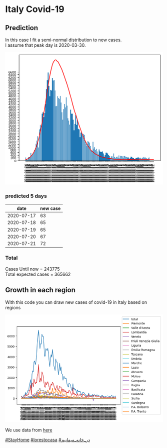 # Italy Covid-19

## Prediction

In this case I fit a semi-normal distribution to new cases.\
I assume that peak day is 2020-03-30.

<p align="center">
    <img src="forecast.png" width="800">
</p>

### predicted 5 days
date        | new case
------------|----------
2020-07-17	| 63
2020-07-18	| 65
2020-07-19	| 65
2020-07-20	| 67
2020-07-21	| 72


### Total
Cases Until now = 243775\
Total expected cases = 365662

## Growth in each region
With this code you can draw new cases of covid-19 in Italy based on regions

<p align="center">
    <img src="chart.png" width="800">
</p>

We use data from [here](https://raw.githubusercontent.com/pcm-dpc/COVID-19/master/dati-json/dpc-covid19-ita-regioni.json)

[\#StayHome](https://www.google.com/search?client=firefox-b-d&q=%23stayhome)
[\#lorestocasa](https://www.google.com/search?client=firefox-b-d&q=%23lorestocasa)
[\#در_خانه_میمانیم](https://www.google.com/search?client=firefox-b-d&q=%23%D8%AF%D8%B1_%D8%AE%D8%A7%D9%86%D9%87_%D9%85%DB%8C%D9%85%D8%A7%D9%86%DB%8C%D9%85)
